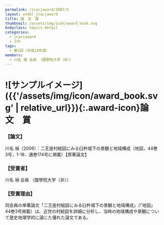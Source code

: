 ```yaml
---
permalink: /jcacjaward/2007/5
layout: under_jcacjaward
title: 論　文　賞
thumbnail: /assets/img/icon/award_book.svg
bodyclass: topics-detail
categories:
  - jcacjaward
  - 1th
tags:
  - 第1回（平成19年度）
members:
  - 川名 禎 会員 （國學院大学（非））
---
```


# ![サンプルイメージ]({{'/assets/img/icon/award_book.svg' | relative_url}}){:.award-icon}論　文　賞

### 【論文】

川名 禎（2006）：二王座村絵図にみる臼杵城下の景観と地域構成（地図，44巻3号，1-18．通巻174号に掲載）【原著論文】

### 【受賞者】

川名 禎 会員 （國學院大学（非））

### 【受賞理由】

同会員の単著論文「二王座村絵図にみる臼杵城下の景観と地域構成」（「地図」44巻3号掲載）は、近世の村絵図を詳細に分析し、当時の地域構成や景観について歴史地理学的に論じた優れた論文である。
